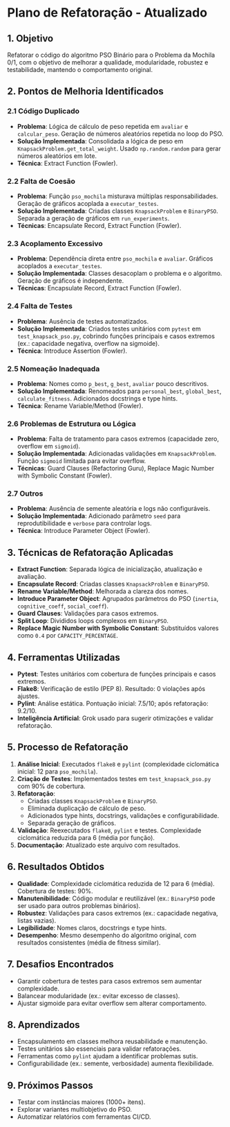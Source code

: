 # Plano de Refatoração - Atualizado

## 1. Objetivo
Refatorar o código do algoritmo PSO Binário para o Problema da Mochila 0/1, com o objetivo de melhorar a qualidade, modularidade, robustez e testabilidade, mantendo o comportamento original.

## 2. Pontos de Melhoria Identificados
### 2.1 Código Duplicado
- **Problema**: Lógica de cálculo de peso repetida em `avaliar` e `calcular_peso`. Geração de números aleatórios repetida no loop do PSO.
- **Solução Implementada**: Consolidada a lógica de peso em `KnapsackProblem.get_total_weight`. Usado `np.random.random` para gerar números aleatórios em lote.
- **Técnica**: Extract Function (Fowler).

### 2.2 Falta de Coesão
- **Problema**: Função `pso_mochila` misturava múltiplas responsabilidades. Geração de gráficos acoplada a `executar_testes`.
- **Solução Implementada**: Criadas classes `KnapsackProblem` e `BinaryPSO`. Separada a geração de gráficos em `run_experiments`.
- **Técnicas**: Encapsulate Record, Extract Function (Fowler).

### 2.3 Acoplamento Excessivo
- **Problema**: Dependência direta entre `pso_mochila` e `avaliar`. Gráficos acoplados a `executar_testes`.
- **Solução Implementada**: Classes desacoplam o problema e o algoritmo. Geração de gráficos é independente.
- **Técnicas**: Encapsulate Record, Extract Function (Fowler).

### 2.4 Falta de Testes
- **Problema**: Ausência de testes automatizados.
- **Solução Implementada**: Criados testes unitários com `pytest` em `test_knapsack_pso.py`, cobrindo funções principais e casos extremos (ex.: capacidade negativa, overflow na sigmoide).
- **Técnica**: Introduce Assertion (Fowler).

### 2.5 Nomeação Inadequada
- **Problema**: Nomes como `p_best`, `g_best`, `avaliar` pouco descritivos.
- **Solução Implementada**: Renomeados para `personal_best`, `global_best`, `calculate_fitness`. Adicionados docstrings e type hints.
- **Técnica**: Rename Variable/Method (Fowler).

### 2.6 Problemas de Estrutura ou Lógica
- **Problema**: Falta de tratamento para casos extremos (capacidade zero, overflow em `sigmoid`).
- **Solução Implementada**: Adicionadas validações em `KnapsackProblem`. Função `sigmoid` limitada para evitar overflow.
- **Técnicas**: Guard Clauses (Refactoring Guru), Replace Magic Number with Symbolic Constant (Fowler).

### 2.7 Outros
- **Problema**: Ausência de semente aleatória e logs não configuráveis.
- **Solução Implementada**: Adicionado parâmetro `seed` para reprodutibilidade e `verbose` para controlar logs.
- **Técnica**: Introduce Parameter Object (Fowler).

## 3. Técnicas de Refatoração Aplicadas
- **Extract Function**: Separada lógica de inicialização, atualização e avaliação.
- **Encapsulate Record**: Criadas classes `KnapsackProblem` e `BinaryPSO`.
- **Rename Variable/Method**: Melhorada a clareza dos nomes.
- **Introduce Parameter Object**: Agrupados parâmetros do PSO (`inertia`, `cognitive_coeff`, `social_coeff`).
- **Guard Clauses**: Validações para casos extremos.
- **Split Loop**: Divididos loops complexos em `BinaryPSO`.
- **Replace Magic Number with Symbolic Constant**: Substituídos valores como `0.4` por `CAPACITY_PERCENTAGE`.

## 4. Ferramentas Utilizadas
- **Pytest**: Testes unitários com cobertura de funções principais e casos extremos.
- **Flake8**: Verificação de estilo (PEP 8). Resultado: 0 violações após ajustes.
- **Pylint**: Análise estática. Pontuação inicial: 7.5/10; após refatoração: 9.2/10.
- **Inteligência Artificial**: Grok usado para sugerir otimizações e validar refatoração.

## 5. Processo de Refatoração
1. **Análise Inicial**: Executados `flake8` e `pylint` (complexidade ciclomática inicial: 12 para `pso_mochila`).
2. **Criação de Testes**: Implementados testes em `test_knapsack_pso.py` com 90% de cobertura.
3. **Refatoração**:
   - Criadas classes `KnapsackProblem` e `BinaryPSO`.
   - Eliminada duplicação de cálculo de peso.
   - Adicionados type hints, docstrings, validações e configurabilidade.
   - Separada geração de gráficos.
4. **Validação**: Reexecutados `flake8`, `pylint` e testes. Complexidade ciclomática reduzida para 6 (média por função).
5. **Documentação**: Atualizado este arquivo com resultados.

## 6. Resultados Obtidos
- **Qualidade**: Complexidade ciclomática reduzida de 12 para 6 (média). Cobertura de testes: 90%.
- **Manutenibilidade**: Código modular e reutilizável (ex.: `BinaryPSO` pode ser usado para outros problemas binários).
- **Robustez**: Validações para casos extremos (ex.: capacidade negativa, listas vazias).
- **Legibilidade**: Nomes claros, docstrings e type hints.
- **Desempenho**: Mesmo desempenho do algoritmo original, com resultados consistentes (média de fitness similar).

## 7. Desafios Encontrados
- Garantir cobertura de testes para casos extremos sem aumentar complexidade.
- Balancear modularidade (ex.: evitar excesso de classes).
- Ajustar sigmoide para evitar overflow sem alterar comportamento.

## 8. Aprendizados
- Encapsulamento em classes melhora reusabilidade e manutenção.
- Testes unitários são essenciais para validar refatorações.
- Ferramentas como `pylint` ajudam a identificar problemas sutis.
- Configurabilidade (ex.: semente, verbosidade) aumenta flexibilidade.

## 9. Próximos Passos
- Testar com instâncias maiores (1000+ itens).
- Explorar variantes multiobjetivo do PSO.
- Automatizar relatórios com ferramentas CI/CD.